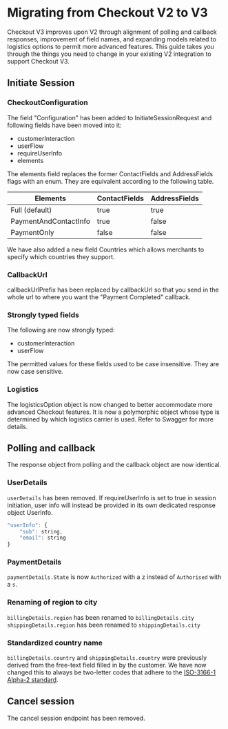 <!-- START_METADATA
---
title: Migrating from Checkout API V2 to V3
sidebar_label: "V2 to V3 migration guide"
sidebar_position: 25
description: How to change in your existing V2 integration to support Checkout V3.
pagination_next: null
pagination_prev: null
---
END_METADATA -->

# Migrating from Checkout V2 to V3

Checkout V3 improves upon V2 through alignment of polling and callback responses, improvement of field names, and expanding models related to logistics options to permit more advanced features. This guide takes you through the things you need to change in your existing V2 integration to support Checkout V3.

## Initiate Session

### CheckoutConfiguration

The field "Configuration" has been added to InitiateSessionRequest and following fields have been moved into it:

- customerInteraction
- userFlow
- requireUserInfo
- elements

The elements field replaces the former ContactFields and AddressFields flags with an enum. They are equivalent according to the following table.

| Elements              | ContactFields | AddressFields |
| --------------------- | ------------- | ------------- |
| Full (default)        | true          | true          |
| PaymentAndContactInfo | true          | false         |
| PaymentOnly           | false         | false         |

We have also added a new field Countries which allows merchants to specify which countries they support.

### CallbackUrl

callbackUrlPrefix has been replaced by callbackUrl so that you send in the whole url to where you want the "Payment Completed" callback.

### Strongly typed fields

The following are now strongly typed:

- customerInteraction
- userFlow

The permitted values for these fields used to be case insensitive. They are now case sensitive.

### Logistics

The logisticsOption object is now changed to better accommodate more advanced Checkout features. It is now a polymorphic object whose type is determined by which logistics carrier is used. Refer to Swagger for more details.

## Polling and callback

The response object from polling and the callback object are now identical.

### UserDetails

`userDetails` has been removed.
If requireUserInfo is set to true in session initiation, user info will instead be provided in its own dedicated response object UserInfo.

```javascript
"userInfo": {
    "sub": string,
    "email": string
}
```

### PaymentDetails

`paymentDetails.State` is now `Authorized` with a z instead of `Authorised` with a `s`.

### Renaming of region to city

`billingDetails.region` has been renamed to `billingDetails.city`
`shippingDetails.region` has been renamed to `shippingDetails.city`

### Standardized country name

`billingDetails.country` and `shippingDetails.country` were previously derived from the free-text field filled in by the customer. We have now changed this to always be two-letter codes that adhere to the [ISO-3166-1 Alpha-2 standard](https://en.wikipedia.org/wiki/ISO_3166-1_alpha-2).

## Cancel session

The cancel session endpoint has been removed.
